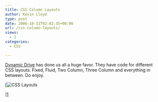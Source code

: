 ```yaml
---
title: CSS Column Layouts
author: Kevin Lloyd
type: post
date: 2006-10-31T02:02:35+00:00
url: /css-column-layouts/
views:
  - 1
categories:
  - CSS

---
```

[Dynamic Drive][1] has done us all a huge favor. They have code for different CSS layouts: Fixed, Fluid, Two Column, Three Column and everything in between. Do enjoy.

[<img id="image110" alt="CSS Layouts" src="https://webdevelopment2.com/wp-content/uploads/2006/10/css-layouts.PNG" />
  
][1]

 [1]: http://www.dynamicdrive.com/style/layouts/ "CSS Layouts"